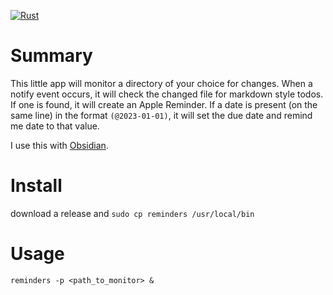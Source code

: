[![Rust](https://github.com/mtuckerb/reminders/actions/workflows/rust.yml/badge.svg)](https://github.com/mtuckerb/reminders/actions/workflows/rust.yml)

# Summary
This little app will monitor a directory of your choice for changes. When a notify event occurs, it will check the changed file for markdown style todos.
If one is found, it will create an Apple Reminder. If a date is present (on the same line) in the format `(@2023-01-01)`, 
it will set the due date and remind me date to that value. 

I use this with [Obsidian](https://obsidian.md).


# Install
download a release and `sudo cp reminders /usr/local/bin` 

# Usage
`reminders -p <path_to_monitor> &`
